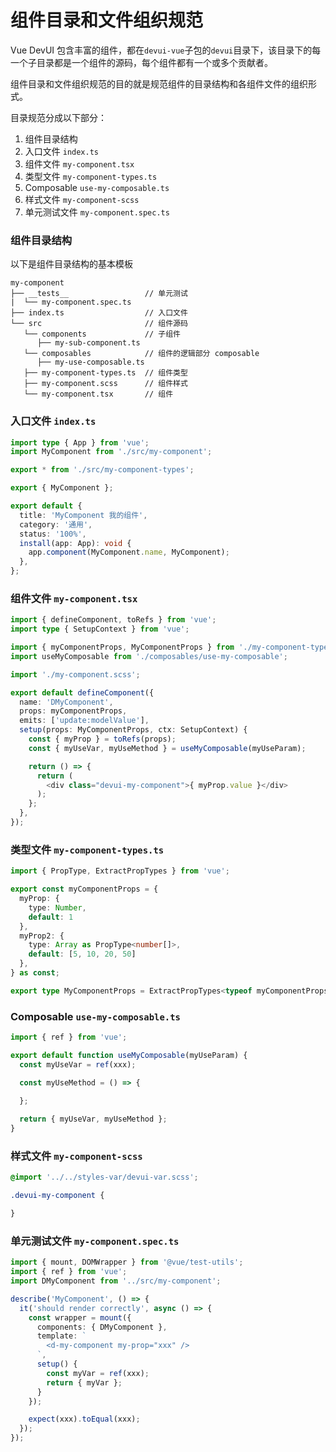 # 组件目录和文件组织规范

Vue DevUI 包含丰富的组件，都在`devui-vue`子包的`devui`目录下，该目录下的每一个子目录都是一个组件的源码，每个组件都有一个或多个贡献者。

组件目录和文件组织规范的目的就是规范组件的目录结构和各组件文件的组织形式。

目录规范分成以下部分：

1. 组件目录结构
2. 入口文件 `index.ts`
3. 组件文件 `my-component.tsx`
4. 类型文件 `my-component-types.ts`
5. Composable `use-my-composable.ts`
6. 样式文件 `my-component-scss`
7. 单元测试文件 `my-component.spec.ts`

### 组件目录结构


以下是组件目录结构的基本模板

```
my-component
├── __tests__                 // 单元测试
|  └── my-component.spec.ts
├── index.ts                  // 入口文件
└── src                       // 组件源码
   └── components             // 子组件
      ├── my-sub-component.ts
   └── composables            // 组件的逻辑部分 composable
      ├── my-use-composable.ts
   ├── my-component-types.ts  // 组件类型
   ├── my-component.scss      // 组件样式
   └── my-component.tsx       // 组件
```

### 入口文件 `index.ts`

```ts
import type { App } from 'vue';
import MyComponent from './src/my-component';

export * from './src/my-component-types';

export { MyComponent };

export default {
  title: 'MyComponent 我的组件',
  category: '通用',
  status: '100%',
  install(app: App): void {
    app.component(MyComponent.name, MyComponent);
  },
};
```

### 组件文件 `my-component.tsx`

```ts
import { defineComponent, toRefs } from 'vue';
import type { SetupContext } from 'vue';

import { myComponentProps, MyComponentProps } from './my-component-types';
import useMyComposable from './composables/use-my-composable';

import './my-component.scss';

export default defineComponent({
  name: 'DMyComponent',
  props: myComponentProps,
  emits: ['update:modelValue'],
  setup(props: MyComponentProps, ctx: SetupContext) {
    const { myProp } = toRefs(props);
    const { myUseVar, myUseMethod } = useMyComposable(myUseParam);

    return () => {
      return (
        <div class="devui-my-component">{ myProp.value }</div>
      );
    };
  },
});
```

###  类型文件 `my-component-types.ts`

```ts
import { PropType, ExtractPropTypes } from 'vue';

export const myComponentProps = {
  myProp: {
    type: Number,
    default: 1
  },
  myProp2: {
    type: Array as PropType<number[]>,
    default: [5, 10, 20, 50]
  },
} as const;

export type MyComponentProps = ExtractPropTypes<typeof myComponentProps>;
```

### Composable `use-my-composable.ts`

```ts
import { ref } from 'vue';

export default function useMyComposable(myUseParam) {
  const myUseVar = ref(xxx);

  const myUseMethod = () => {
    
  };

  return { myUseVar, myUseMethod };
}
```

### 样式文件 `my-component-scss`

```scss
@import '../../styles-var/devui-var.scss';

.devui-my-component {

}
```

### 单元测试文件 `my-component.spec.ts`

```ts
import { mount, DOMWrapper } from '@vue/test-utils';
import { ref } from 'vue';
import DMyComponent from '../src/my-component';

describe('MyComponent', () => {
  it('should render correctly', async () => {
    const wrapper = mount({
      components: { DMyComponent },
      template: `
        <d-my-component my-prop="xxx" />
      `,
      setup() {
        const myVar = ref(xxx);
        return { myVar };
      }
    });

    expect(xxx).toEqual(xxx);
  });
});
```

